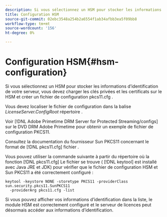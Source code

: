 ```yaml
---
description: Si vous sélectionnez un HSM pour stocker les informations d’identification de votre serveur, vous devez charger les clés privées et les certificats sur le HSM et créer un fichier de configuration pkcs11.cfg .
title: Configuration HSM
source-git-commit: 02ebc3548a254b2a6554f1ab34afbb3ea5f09bb8
workflow-type: tm+mt
source-wordcount: '156'
ht-degree: 0%

---
```


# Configuration HSM{#hsm-configuration}

Si vous sélectionnez un HSM pour stocker les informations d’identification de votre serveur, vous devez charger les clés privées et les certificats sur le HSM et créer un fichier de configuration pkcs11.cfg .

Vous devez localiser le fichier de configuration dans la balise *LicenseServer.ConfigRoot* répertoire .

Voir [!DNL Adobe Primetime DRM Server for Protected Streaming/configs] sur le DVD DRM Adobe Primetime pour obtenir un exemple de fichier de configuration PKCS11.

Consultez la documentation du fournisseur Sun PKCS11 concernant le format de [!DNL pkcs11.cfg] fichier .

Vous pouvez utiliser la commande suivante à partir du répertoire où la fonction [!DNL pkcs11.cfg] Le fichier se trouve ( [!DNL keytool] est installé avec Java JRE et JDK) pour vérifier que le fichier de configuration HSM et Sun PKCS11 a été correctement configuré :

```
keytool -keystore NONE -storetype PKCS11 -providerClass sun.security.pkcs11.SunPKCS11 
  -providerArg pkcs11.cfg -list
```

Si vous pouvez afficher vos informations d’identification dans la liste, le module HSM est correctement configuré et le serveur de licences peut désormais accéder aux informations d’identification.
